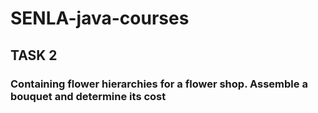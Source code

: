 # SENLA-java-courses
## TASK 2
### Containing flower hierarchies for a flower shop. Assemble a bouquet and determine its cost